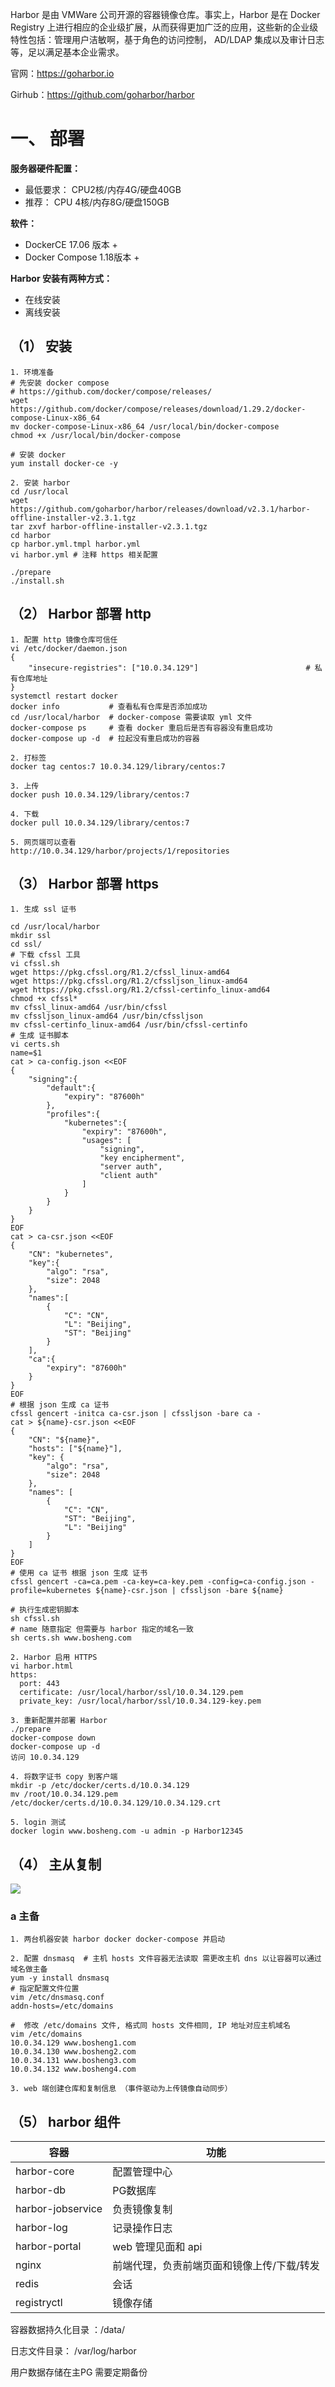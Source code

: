 Harbor 是由 VMWare 公司开源的容器镜像仓库。事实上，Harbor 是在 Docker Registry 上进行相应的企业级扩展，从而获得更加广泛的应用，这些新的企业级特性包括：管理用户洁敏啊，基于角色的访问控制， AD/LDAP 集成以及审计日志等，足以满足基本企业需求。

官网：https://goharbor.io

Girhub：https://github.com/goharbor/harbor

# 一、 部署

**服务器硬件配置：**

- 最低要求： CPU2核/内存4G/硬盘40GB
- 推荐： CPU 4核/内存8G/硬盘150GB

**软件：**

- DockerCE 17.06 版本 +
- Docker Compose 1.18版本 + 

**Harbor 安装有两种方式：**

- 在线安装
- 离线安装

## （1） 安装

```shell
1. 环境准备
# 先安装 docker compose
# https://github.com/docker/compose/releases/
wget https://github.com/docker/compose/releases/download/1.29.2/docker-compose-Linux-x86_64
mv docker-compose-Linux-x86_64 /usr/local/bin/docker-compose
chmod +x /usr/local/bin/docker-compose

# 安装 docker
yum install docker-ce -y

2. 安装 harbor 
cd /usr/local
wget https://github.com/goharbor/harbor/releases/download/v2.3.1/harbor-offline-installer-v2.3.1.tgz
tar zxvf harbor-offline-installer-v2.3.1.tgz
cd harbor
cp harbor.yml.tmpl harbor.yml
vi harbor.yml # 注释 https 相关配置

./prepare
./install.sh
```

## （2） Harbor 部署 http

```shell
1. 配置 http 镜像仓库可信任
vi /etc/docker/daemon.json  
{
    "insecure-registries": ["10.0.34.129"]                        # 私有仓库地址
}
systemctl restart docker
docker info           # 查看私有仓库是否添加成功
cd /usr/local/harbor  # docker-compose 需要读取 yml 文件
docker-compose ps     # 查看 docker 重启后是否有容器没有重启成功
docker-compose up -d  # 拉起没有重启成功的容器

2. 打标签
docker tag centos:7 10.0.34.129/library/centos:7

3. 上传
docker push 10.0.34.129/library/centos:7

4. 下载
docker pull 10.0.34.129/library/centos:7

5. 网页端可以查看
http://10.0.34.129/harbor/projects/1/repositories
```

## （3） Harbor 部署 https 

```shell
1. 生成 ssl 证书

cd /usr/local/harbor
mkdir ssl
cd ssl/
# 下载 cfssl 工具
vi cfssl.sh
wget https://pkg.cfssl.org/R1.2/cfssl_linux-amd64
wget https://pkg.cfssl.org/R1.2/cfssljson_linux-amd64
wget https://pkg.cfssl.org/R1.2/cfssl-certinfo_linux-amd64
chmod +x cfssl*
mv cfssl_linux-amd64 /usr/bin/cfssl
mv cfssljson_linux-amd64 /usr/bin/cfssljson
mv cfssl-certinfo_linux-amd64 /usr/bin/cfssl-certinfo
# 生成 证书脚本
vi certs.sh
name=$1
cat > ca-config.json <<EOF
{
    "signing":{
        "default":{
            "expiry": "87600h"
        },
        "profiles":{
            "kubernetes":{
                "expiry": "87600h",
                "usages": [
                    "signing",
                    "key encipherment",
                    "server auth",
                    "client auth"
                ]
            }
        }
    }
}
EOF
cat > ca-csr.json <<EOF
{
    "CN": "kubernetes",
    "key":{
        "algo": "rsa",
        "size": 2048
    },
    "names":[
        {
            "C": "CN",
            "L": "Beijing",
            "ST": "Beijing"
        }
    ],
    "ca":{
        "expiry": "87600h"
    }
}
EOF
# 根据 json 生成 ca 证书
cfssl gencert -initca ca-csr.json | cfssljson -bare ca -
cat > ${name}-csr.json <<EOF
{
    "CN": "${name}",
    "hosts": ["${name}"],
    "key": {
        "algo": "rsa",
        "size": 2048
    },
    "names": [
        {
            "C": "CN",
            "ST": "Beijing",
            "L": "Beijing"
        }
    ]
}
EOF
# 使用 ca 证书 根据 json 生成 证书
cfssl gencert -ca=ca.pem -ca-key=ca-key.pem -config=ca-config.json -profile=kubernetes ${name}-csr.json | cfssljson -bare ${name}

# 执行生成密钥脚本
sh cfssl.sh
# name 随意指定 但需要与 harbor 指定的域名一致
sh certs.sh www.bosheng.com

2. Harbor 启用 HTTPS
vi harbor.html
https:
  port: 443
  certificate: /usr/local/harbor/ssl/10.0.34.129.pem
  private_key: /usr/local/harbor/ssl/10.0.34.129-key.pem

3. 重新配置并部署 Harbor
./prepare
docker-compose down
docker-compose up -d
访问 10.0.34.129

4. 将数字证书 copy 到客户端
mkdir -p /etc/docker/certs.d/10.0.34.129
mv /root/10.0.34.129.pem /etc/docker/certs.d/10.0.34.129/10.0.34.129.crt

5. login 测试
docker login www.bosheng.com -u admin -p Harbor12345

```

## （4） 主从复制

![](./image/17.png)

### a 主备

```shell
1. 两台机器安装 harbor docker docker-compose 并启动

2. 配置 dnsmasq  # 主机 hosts 文件容器无法读取 需更改主机 dns 以让容器可以通过域名做主备
yum -y install dnsmasq
# 指定配置文件位置
vim /etc/dnsmasq.conf 
addn-hosts=/etc/domains

#  修改 /etc/domains 文件, 格式同 hosts 文件相同, IP 地址对应主机域名
vim /etc/domains
10.0.34.129 www.bosheng1.com
10.0.34.130 www.bosheng2.com
10.0.34.131 www.bosheng3.com
10.0.34.132 www.bosheng4.com

3. web 端创建仓库和复制信息 （事件驱动为上传镜像自动同步）
```

## （5） harbor 组件

| 容器              | 功能                                       |
| ----------------- | ------------------------------------------ |
| harbor-core       | 配置管理中心                               |
| harbor-db         | PG数据库                                   |
| harbor-jobservice | 负责镜像复制                               |
| harbor-log        | 记录操作日志                               |
| harbor-portal     | web 管理见面和 api                         |
| nginx             | 前端代理，负责前端页面和镜像上传/下载/转发 |
| redis             | 会话                                       |
| registryctl       | 镜像存储                                   |

容器数据持久化目录 ：/data/

日志文件目录： /var/log/harbor

用户数据存储在主PG 需要定期备份